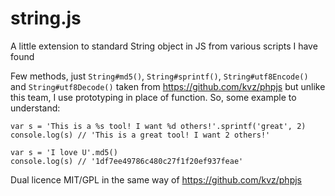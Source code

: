 string.js
=========

A little extension to standard String object in JS from various scripts I have found


Few methods, just `String#md5()`, `String#sprintf()`, `String#utf8Encode()` and `String#utf8Decode()` taken from <https://github.com/kvz/phpjs> but unlike this team, I use prototyping in place of function. So, some example to understand:

    var s = 'This is a %s tool! I want %d others!'.sprintf('great', 2)
    console.log(s) // 'This is a great tool! I want 2 others!'

    var s = 'I love U'.md5()
    console.log(s) // '1df7ee49786c480c27f1f20ef937feae'

Dual licence MIT/GPL in the same way of <https://github.com/kvz/phpjs>
